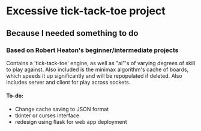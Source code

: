 # Excessive tick-tack-toe project
## Because I needed something to do
### Based on Robert Heaton's beginner/intermediate projects
Contains a 'tick-tack-toe' engine, as well as "ai"'s of varying degrees of skill to play against. Also included is the minimax algorithm's cache of boards, which speeds it up significantly and will be repopulated if deleted. Also includes server and client for play across sockets.

#### To-do:
* Change cache saving to JSON format
* tkinter or curses interface
* redesign using flask for web app deployment
